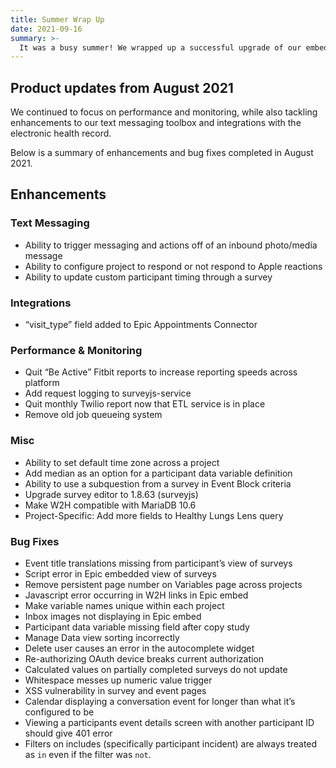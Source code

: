 ```yaml
---
title: Summer Wrap Up
date: 2021-09-16
summary: >-
  It was a busy summer! We wrapped up a successful upgrade of our embedded view within Epic and made great strides in handling remote monitoring at scale. On the operations front, we successfully launched two studies at Penn Medicine focused on improving patient experience and outcomes among cancer patients. We also launched versions of Heart Safe Motherhood at other local Philadelphia hospitals.
---
```


## Product updates from August 2021

We continued to focus on performance and monitoring, while also tackling enhancements to our text messaging toolbox and integrations with the electronic health record.

Below is a summary of enhancements and bug fixes completed in August 2021.


## Enhancements

### Text Messaging
- Ability to trigger messaging and actions off of an inbound photo/media message
- Ability to configure project to respond or not respond to Apple reactions
- Ability to update custom participant timing through a survey

### Integrations
- “visit_type” field added to Epic Appointments Connector

### Performance & Monitoring
- Quit “Be Active” Fitbit reports to increase reporting speeds across platform
- Add request logging to surveyjs-service
- Quit monthly Twilio report now that ETL service is in place
- Remove old job queueing system

### Misc
- Ability to set default time zone across a project
- Add median as an option for a participant data variable definition
- Ability to use a subquestion from a survey in Event Block criteria
- Upgrade survey editor to 1.8.63 (surveyjs)
- Make W2H compatible with MariaDB 10.6
- Project-Specific: Add more fields to Healthy Lungs Lens query

### Bug Fixes
- Event title translations missing from participant’s view of surveys
- Script error in Epic embedded view of surveys
- Remove persistent page number on Variables page across projects
- Javascript error occurring in W2H links in Epic embed
- Make variable names unique within each project
- Inbox images not displaying in Epic embed
- Participant data variable missing field after copy study
- Manage Data view sorting incorrectly
- Delete user causes an error in the autocomplete widget
- Re-authorizing OAuth device breaks current authorization
- Calculated values on partially completed surveys do not update
- Whitespace messes up numeric value trigger
- XSS vulnerability in survey and event pages
- Calendar displaying a conversation event for longer than what it’s configured to be
- Viewing a participants event details screen with another participant ID should give 401 error
- Filters on includes (specifically participant incident) are always treated as `in` even if the filter was `not`.